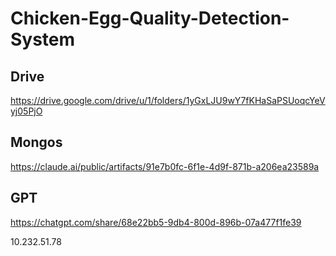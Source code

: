 # Chicken-Egg-Quality-Detection-System

## Drive
https://drive.google.com/drive/u/1/folders/1yGxLJU9wY7fKHaSaPSUoqcYeVyj05PjO

## Mongos
https://claude.ai/public/artifacts/91e7b0fc-6f1e-4d9f-871b-a206ea23589a

## GPT
https://chatgpt.com/share/68e22bb5-9db4-800d-896b-07a477f1fe39

10.232.51.78
